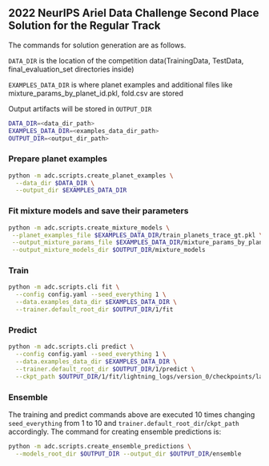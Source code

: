 ## 2022 NeurIPS Ariel Data Challenge Second Place Solution for the Regular Track

The commands for solution generation are as follows.

`DATA_DIR` is the location of the competition data(TrainingData, TestData, 
final_evaluation_set directories inside) 

`EXAMPLES_DATA_DIR` is where planet examples and additional files
like mixture_params_by_planet_id.pkl, fold.csv are stored

Output artifacts will be stored in `OUTPUT_DIR`
```bash
DATA_DIR=<data_dir_path>
EXAMPLES_DATA_DIR=<examples_data_dir_path>
OUTPUT_DIR=<output_dir_path>
```

### Prepare planet examples
```bash
python -m adc.scripts.create_planet_examples \
  --data_dir $DATA_DIR \
  --output_dir $EXAMPLES_DATA_DIR
```

### Fit mixture models and save their parameters
```bash
python -m adc.scripts.create_mixture_models \
 --planet_examples_file $EXAMPLES_DATA_DIR/train_planets_trace_gt.pkl \
 --output_mixture_params_file $EXAMPLES_DATA_DIR/mixture_params_by_planet_id.pkl \
 --output_mixture_models_dir $OUTPUT_DIR/mixture_models
```

### Train
```bash
python -m adc.scripts.cli fit \
  --config config.yaml --seed_everything 1 \
  --data.examples_data_dir $EXAMPLES_DATA_DIR \
  --trainer.default_root_dir $OUTPUT_DIR/1/fit
```

### Predict
```bash
python -m adc.scripts.cli predict \
  --config config.yaml --seed_everything 1 \
  --data.examples_data_dir $EXAMPLES_DATA_DIR \
  --trainer.default_root_dir $OUTPUT_DIR/1/predict \
  --ckpt_path $OUTPUT_DIR/1/fit/lightning_logs/version_0/checkpoints/last.ckpt
```

### Ensemble
The training and predict commands above are executed 10 times changing 
`seed_everything` from 1 to 10 and `trainer.default_root_dir`/`ckpt_path`
accordingly.
The command for creating ensemble predictions is:
```bash
python -m adc.scripts.create_ensemble_predictions \
  --models_root_dir $OUTPUT_DIR --output_dir $OUTPUT_DIR/ensemble
```
